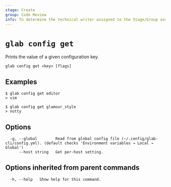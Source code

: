 ```yaml
---
stage: Create
group: Code Review
info: To determine the technical writer assigned to the Stage/Group associated with this page, see https://about.gitlab.com/handbook/product/ux/technical-writing/#assignments
---
```


<!--
This documentation is auto generated by a script.
Please do not edit this file directly. Run `make gen-docs` instead.
-->

# `glab config get`

Prints the value of a given configuration key.

```plaintext
glab config get <key> [flags]
```

## Examples

```console
$ glab config get editor
> vim

$ glab config get glamour_style
> notty

```

## Options

```plaintext
  -g, --global        Read from global config file (~/.config/glab-cli/config.yml). (default checks 'Environment variables → Local → Global')
      --host string   Get per-host setting.
```

## Options inherited from parent commands

```plaintext
  -h, --help   Show help for this command.
```
